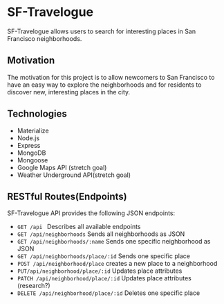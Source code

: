 # SF-Travelogue
SF-Travelogue allows users to search for interesting places in San Francisco neighborhoods.

## Motivation
The motivation for this project is to allow newcomers to San Francisco to have an easy way to explore the neighborhoods and for residents to discover new, interesting places in the city.

## Technologies

* Materialize
* Node.js
* Express
* MongoDB
* Mongoose
* Google Maps API (stretch goal)
* Weather Underground API(stretch goal)

## RESTful Routes(Endpoints)

SF-Travelogue API provides the following JSON endpoints:
* ```GET /api ``` Describes all available endpoints
* ```GET /api/neighborhoods``` Sends all neighborhoods as JSON
* ```GET /api/neighborhoods/:name``` Sends one specific neighborhood as JSON
* ```GET /api/neighborhoods/place/:id``` Sends one specific place
* ```POST /api/neighborhood/place``` creates a new place to a neighborhood
* ```PUT/api/neighborhood/place/:id``` Updates place attributes
* ```PATCH /api/neighborhood/place/:id``` Updates place attributes (research?)
* ```DELETE /api/neighborhood/place/:id``` Deletes one specific place
